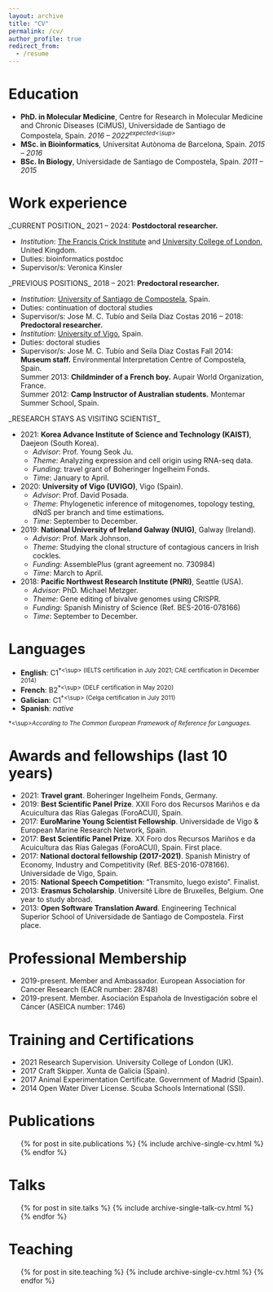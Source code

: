 ```yaml
---
layout: archive
title: "CV"
permalink: /cv/
author_profile: true
redirect_from:
  - /resume
---
```


Education
=======
* **PhD. in Molecular Medicine**, Centre for Research in Molecular Medicine and Chronic Diseases (CiMUS), Universidade de Santiago de Compostela, Spain. *2016 – 2022<sup>expected<\sup>* 
* **MSc. in Bioinformatics**, Universitat Autònoma de Barcelona, Spain. *2015 – 2016*	
* **BSc. In Biology**, Universidade de Santiago de Compostela, Spain. *2011 – 2015* 	

Work experience
=======
\_CURRENT POSITION\_
2021 – 	2024:	**Postdoctoral researcher.** 
  * *Institution*: [The Francis Crick Institute](https://www.crick.ac.uk/) and [University College of London](https://www.ucl.ac.uk/), United Kingdom.
  * Duties: bioinformatics postdoc
  * Supervisor/s: Veronica Kinsler

\_PREVIOUS POSITIONS\_
2018 – 2021: **Predoctoral researcher.** 
  * *Institution*: [University of Santiago de Compostela](https://www.usc.es/gl), Spain.
  * Duties: continuation of doctoral studies
  * Supervisor/s: Jose M. C. Tubío and Seila Díaz Costas
2016 – 2018: **Predoctoral researcher.** 
  * *Institution*: [University of Vigo](https://www.uvigo.gal/en), Spain.
  * Duties: doctoral studies
  * Supervisor/s: Jose M. C. Tubío and Seila Díaz Costas
Fall 2014: **Museum staff.** Environmental Interpretation Centre of Compostela, Spain.   
Summer 2013: **Childminder of a French boy.** Aupair World Organization, France.  
Summer 2012: **Camp Instructor of Australian students.** Montemar Summer School, Spain.  

\_RESEARCH STAYS AS VISITING SCIENTIST\_
* 2021: **Korea Advance Institute of Science and Technology (KAIST)**, Daejeon (South Korea). 
    * *Advisor*: Prof. Young Seok Ju. 
    * *Theme*: Analyzing expression and cell origin using RNA-seq data. 
    * *Funding*: travel grant of Boheringer Ingelheim Fonds.
    * *Time*: January to April.
* 2020: **University of Vigo (UVIGO)**, Vigo (Spain). 
    * *Advisor*: Prof. David Posada. 
    * *Theme*: Phylogenetic inference of mitogenomes, topology testing, dNdS per branch and time estimations. 
    * *Time*: September to December.
* 2019: **National University of Ireland Galway (NUIG)**, Galway (Ireland). 
    * *Advisor*: Prof. Mark Johnson. 
    * *Theme*: Studying the clonal structure of contagious cancers in Irish cockles. 
    * *Funding*: AssemblePlus (grant agreement no. 730984) 
    * *Time*: March to April.
* 2018: **Pacific Northwest Research Institute (PNRI)**, Seattle (USA). 
    * *Advisor*: PhD. Michael Metzger. 
    * *Theme*: Gene editing of bivalve genomes using CRISPR. 
    * *Funding*: Spanish Ministry of Science (Ref. BES-2016-078166) 
    * *Time*: September to December.

Languages
=======
* **English**: C1<sup>*<\sup> (IELTS certification in July 2021; CAE certification in December 2014)
* **French**:	B2<sup>*<\sup> (DELF certification in May 2020)
* **Galician**: C1<sup>*<\sup> (Celga certification in July 2011)
* **Spanish**: _native_

<sup>*<\sup>*According to The Common European Framework of Reference for Languages.*

Awards and fellowships (last 10 years)
=======
* 2021: **Travel grant**. Boheringer Ingelheim Fonds, Germany. 
* 2019: **Best Scientific Panel Prize**. XXII Foro dos Recursos Mariños e da Acuicultura das Rías Galegas (ForoACUI), Spain. 
* 2017: **EuroMarine Young Scientist Fellowship**. Universidade de Vigo & European Marine Research Network, Spain.
* 2017: **Best Scientific Panel Prize**. XX Foro dos Recursos Mariños e da Acuicultura das Rías Galegas (ForoACUI), Spain. First place.
* 2017: **National doctoral fellowship (2017-2021)**. Spanish Ministry of Economy, Industry and Competitivity (Ref. BES-2016-078166). Universidade de Vigo, Spain.
* 2015: **National Speech Competition**: “Transmito, luego existo”. Finalist.
* 2013: **Erasmus Scholarship**. Université Libre de Bruxelles, Belgium. One year to study abroad.
* 2013: **Open Software Translation Award**. Engineering Technical Superior School of Universidade de Santiago de Compostela. First place.



Professional Membership
======
* 2019-present.	Member and Ambassador. European Association for Cancer Research (EACR number: 28748) 
* 2019-present.	Member. Asociación Española de Investigación sobre el Cáncer (ASEICA number: 1746) 

Training and Certifications
======
* 2021	Research Supervision. University College of London (UK).
* 2017	Craft Skipper. Xunta de Galicia (Spain). 
* 2017	Animal Experimentation Certificate. Government of Madrid (Spain).
* 2014	Open Water Diver License. Scuba Schools International (SSI).

Publications
======
  <ul>{% for post in site.publications %}
    {% include archive-single-cv.html %}
  {% endfor %}</ul>
  
Talks
======
  <ul>{% for post in site.talks %}
    {% include archive-single-talk-cv.html %}
  {% endfor %}</ul>
  
Teaching
======
  <ul>{% for post in site.teaching %}
    {% include archive-single-cv.html %}
  {% endfor %}</ul>
  
